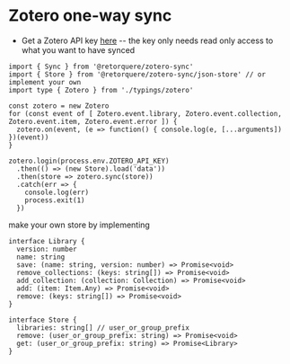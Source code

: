 # Zotero one-way sync

* Get a Zotero API key [here](https://www.zotero.org/settings/keys/new) -- the key only needs read only access to what you want to have synced


```
import { Sync } from '@retorquere/zotero-sync'
import { Store } from '@retorquere/zotero-sync/json-store' // or implement your own
import type { Zotero } from './typings/zotero'

const zotero = new Zotero
for (const event of [ Zotero.event.library, Zotero.event.collection, Zotero.event.item, Zotero.event.error ]) {
  zotero.on(event, (e => function() { console.log(e, [...arguments]) })(event))
}

zotero.login(process.env.ZOTERO_API_KEY)
  .then(() => (new Store).load('data'))
  .then(store => zotero.sync(store))
  .catch(err => {
    console.log(err)
    process.exit(1)
  })
```

make your own store by implementing

```
interface Library {
  version: number
  name: string
  save: (name: string, version: number) => Promise<void>
  remove_collections: (keys: string[]) => Promise<void>
  add_collection: (collection: Collection) => Promise<void>
  add: (item: Item.Any) => Promise<void>
  remove: (keys: string[]) => Promise<void>
}

interface Store {
  libraries: string[] // user_or_group_prefix
  remove: (user_or_group_prefix: string) => Promise<void>
  get: (user_or_group_prefix: string) => Promise<Library>
}
```
